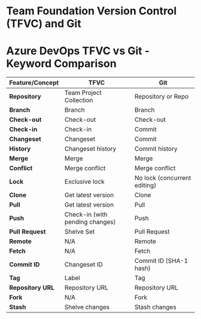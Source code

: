 # Team Foundation Version Control (TFVC) and Git  

# Azure DevOps TFVC vs Git - Keyword Comparison

| Feature/Concept | TFVC                      | Git                           |
|-----------------|---------------------------|-------------------------------|
| **Repository**  | Team Project Collection   | Repository or Repo            |
| **Branch**      | Branch                    | Branch                        |
| **Check-out**   | Check-out                 | Check-out                    |
| **Check-in**    | Check-in                  | Commit                        |
| **Changeset**   | Changeset                 | Commit                        |
| **History**     | Changeset history         | Commit history                |
| **Merge**       | Merge                     | Merge                         |
| **Conflict**    | Merge conflict            | Merge conflict                |
| **Lock**        | Exclusive lock            | No lock (concurrent editing)  |
| **Clone**       | Get latest version        | Clone                         |
| **Pull**        | Get latest version        | Pull                          |
| **Push**        | Check-in (with pending changes) | Push                     |
| **Pull Request**| Shelve Set                | Pull Request                  |
| **Remote**      | N/A                       | Remote                        |
| **Fetch**       | N/A                       | Fetch                         |
| **Commit ID**   | Changeset ID              | Commit ID (SHA-1 hash)        |
| **Tag**         | Label                     | Tag                           |
| **Repository URL**| Repository URL           | Repository URL                |
| **Fork**        | N/A                       | Fork                          |
| **Stash**       | Shelve changes            | Stash changes                 |

